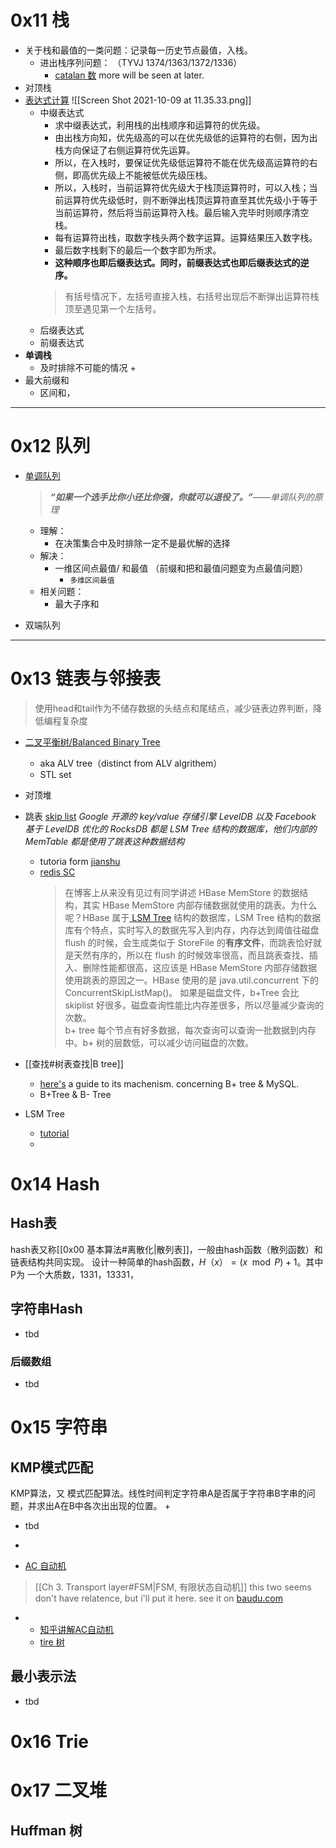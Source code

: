 # 0x11 栈
+ 关于栈和最值的一类问题：记录每一历史节点最值，入栈。
	+ 进出栈序列问题： （TYVJ 1374/1363/1372/1336）
		+  [catalan 数](https://www.cnblogs.com/Morning-Glory/p/11747744.html) more will be seen at later.
+ 对顶栈 
+ [表达式计算](https://www.cnblogs.com/dolphin0520/p/3708602.html)
 ![[Screen Shot 2021-10-09 at 11.35.33.png]]
	+ 中缀表达式
		+ 求中缀表达式，利用栈的出栈顺序和运算符的优先级。
		+ 由出栈方向知，优先级高的可以在优先级低的运算符的右侧，因为出栈方向保证了右侧运算符优先运算。
		+ 所以，在入栈时，要保证优先级低运算符不能在优先级高运算符的右侧，即高优先级上不能被低优先级压栈。
		+ 所以，入栈时，当前运算符优先级大于栈顶运算符时，可以入栈；当前运算符优先级低时，则不断弹出栈顶运算符直至其优先级小于等于当前运算符，然后将当前运算符入栈。最后输入完毕时则顺序清空栈。
		+ 每有运算符出栈，取数字栈头两个数字运算。运算结果压入数字栈。
		+ 最后数字栈剩下的最后一个数字即为所求。
		+ **这种顺序也即后缀表达式。同时，前缀表达式也即后缀表达式的逆序。**
		> 有括号情况下，左括号直接入栈，右括号出现后不断弹出运算符栈顶至遇见第一个左括号。  
	+ 后缀表达式
	+ 前缀表达式
+ **单调栈**
	+ 及时排除不可能的情况
		+ 
+ 最大前缀和
	+ 区间和，
---
# 0x12 队列
+ [单调队列](https://zhuanlan.zhihu.com/p/346354943)
	 >_**“如果一个选手比你小还比你强，你就可以退役了。”**——单调队列的原理_
	+ 理解：
		+ 在决策集合中及时排除一定不是最优解的选择
	+ 解决：
		+ 一维区间点最值/ 和最值 （前缀和把和最值问题变为点最值问题）
			+ `多维区间最值`
	+ 相关问题：
		+ 最大子序和

+ 双端队列


---
# 0x13 链表与邻接表
> 使用head和tail作为不储存数据的头结点和尾结点，减少链表边界判断，降低编程复杂度

+ [二叉平衡树/Balanced Binary Tree](https://www.cnblogs.com/zhangbaochong/p/5164994.html)
	+ aka ALV tree（distinct from ALV algrithem）
	+ STL set
+ 对顶堆
+ 跳表 [skip list](https://www.jianshu.com/p/9d8296562806)</b>
 _Google 开源的 key/value 存储引擎 LevelDB 以及 Facebook 基于 LevelDB 优化的 RocksDB 都是 LSM Tree 结构的数据库，他们内部的 MemTable 都是使用了跳表这种数据结构_
	 + tutoria form [jianshu](https://www.jianshu.com/p/9d8296562806)	
	+ [redis SC](https://github.com/redis/redis/blob/unstable/src/t_zset.c)
		> 在博客上从来没有见过有同学讲述 HBase MemStore 的数据结构，其实 HBase MemStore 内部存储数据就使用的跳表。为什么呢？HBase 属于[ LSM Tree](https://zhuanlan.zhihu.com/p/181498475) 结构的数据库，LSM Tree 结构的数据库有个特点，实时写入的数据先写入到内存，内存达到阈值往磁盘 flush 的时候，会生成类似于 StoreFile 的**有序文件**，而跳表恰好就是天然有序的，所以在 flush 的时候效率很高，而且跳表查找、插入、删除性能都很高，这应该是 HBase MemStore 内部存储数据使用跳表的原因之一。HBase 使用的是 java.util.concurrent 下的 ConcurrentSkipListMap()。
		> 如果是磁盘文件，b+Tree 会比 skiplist 好很多。磁盘查询性能比内存差很多，所以尽量减少查询的次数。  
		> b+ tree 每个节点有好多数据，每次查询可以查询一批数据到内存中。b+ 树的层数低，可以减少访问磁盘的次数。
		
+ [[查找#树表查找|B tree]]
	+ [here's](https://www.jianshu.com/p/02738ea10b77) a guide to its machenism. concerning B+ tree & MySQL.  
	+ B+Tree & B- Tree
+ LSM Tree
	+ [tutorial](https://zhuanlan.zhihu.com/p/181498475)
	+ 


# 0x14 Hash

## Hash表
hash表又称[[0x00 基本算法#离散化|散列表]]，一般由hash函数（散列函数）和链表结构共同实现。 设计一种简单的hash函数，$H（x）= (x \mod P) +1$。其中P为 一个大质数，1331，13331，

## 字符串Hash

+ tbd

### 后缀数组
+ tbd


# 0x15 字符串

##  KMP模式匹配
KMP算法，又 模式匹配算法。线性时间判定字符串A是否属于字符串B字串的问题，并求出A在B中各次出出现的位置。
+ 
+ tbd
+ 

+ [AC 自动机](https://blog.csdn.net/bestsort/article/details/82947639)
> [[Ch 3. Transport layer#FSM|FSM, 有限状态自动机]] this two seems don't have relatence, but i'll put it here. 
> see it on [baudu.com](https://baike.baidu.com/item/有限状态自动机/2850046?fr=aladdin&fromtitle=有限状态机&fromid=2081914)

+ 
	+ [知乎讲解AC自动机](https://zhuanlan.zhihu.com/p/80325757#:~:text=最著名的多模式匹配算法为AC自动机，它是由贝尔实验室的两位研究人员%20Alfred%20V.%20Aho%20和%20Margaret%20J.Corasick,于1975年发明的，几乎与KMP算法同时问世，至今日仍然在模式匹配领域被广泛应用%E3%80%82%20AC自动机的核心算法仍然是寻找模式串内部规律，达到在每次失配时的高效跳转%E3%80%82%20这一点与单模式匹配KMP算法是一致的%E3%80%82%20不同的是，AC算法寻找的是模式串之间的相同前缀关系%E3%80%82%20在KMP算法中，对于模式串”abcabcacab”，我们知道非前缀子串abc%20%28abca%29cab是模式串的一个前缀%20%28abca%29bcacab，而非前缀子串ab%20%28cabca%29cab不是模式串abcabcacab的前缀，根据此点，我们构造了next数组，实现在匹配失败时的跳转%E3%80%82)
	+ [tire 树](https://www.cnblogs.com/moonandstar08/p/5525344.html#:~:text=Trie树，又称,种哈希树的变种%E3%80%82)


## 最小表示法
+ tbd

# 0x16 Trie





# 0x17 二叉堆
## Huffman 树